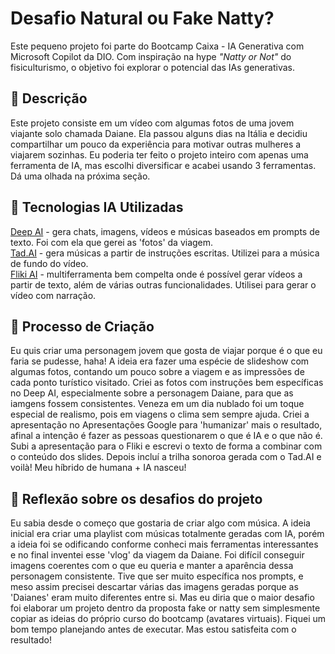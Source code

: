 # Desafio Natural ou Fake Natty?

Este pequeno projeto foi parte do Bootcamp Caixa - IA Generativa com Microsoft Copilot da DIO. Com inspiração na hype _"Natty or Not"_ do fisiculturismo, o objetivo foi explorar o potencial das IAs generativas.

## 📒 Descrição
Este projeto consiste em um vídeo com algumas fotos de uma jovem viajante solo chamada Daiane. Ela passou alguns dias na Itália e decidiu compartilhar um pouco da experiência para motivar outras mulheres a viajarem sozinhas. Eu poderia ter feito o projeto inteiro com apenas uma ferramenta de IA, mas escolhi diversificar e acabei usando 3 ferramentas. Dá uma olhada na próxima seção.

## 🤖 Tecnologias IA Utilizadas

[Deep AI](https://deepai.org/) - gera chats, imagens, vídeos e músicas baseados em prompts de texto. Foi com ela que gerei as 'fotos' da viagem.<br>
[Tad.AI](https://tad.ai/) - gera músicas a partir de instruções escritas. Utilizei para a música de fundo do vídeo.<br>
[Fliki AI](https://fliki.ai/) - multiferramenta bem compelta onde é possível gerar vídeos a partir de texto, além de várias outras funcionalidades. Utilisei para gerar o vídeo com narração.

## 🧐 Processo de Criação
Eu quis criar uma personagem jovem que gosta de viajar porque é o que eu faria se pudesse, haha! A ideia era fazer uma espécie de slideshow com algumas fotos, contando um pouco sobre a viagem e as impressões de cada ponto turístico visitado. Criei as fotos com instruções bem específicas no Deep AI, especialmente sobre a personagem Daiane, para que as iamgens fossem consistentes. Veneza em um dia nublado foi um toque especial de realismo, pois em viagens o clima sem sempre ajuda. Criei a apresentação no Apresentações Google para 'humanizar' mais o resultado, afinal a intenção é fazer as pessoas questionarem o que é IA e o que não é. Subi a apresentação para o Fliki e escrevi o texto de forma a combinar com o  conteúdo dos slides. Depois incluí a trilha sonoroa gerada com o Tad.AI e voilà! Meu híbrido de humana + IA nasceu!

## 💭 Reflexão sobre os desafios do projeto
Eu sabia desde o começo que gostaria de criar algo com música. A ideia inicial era criar uma playlist com músicas totalmente geradas com IA, porém a ideia foi se odificando conforme conheci mais ferramentas interessantes e no final inventei esse 'vlog' da viagem da Daiane. Foi difícil conseguir imagens coerentes com o que eu queria e manter a aparência dessa personagem consistente. Tive que ser muito específica nos prompts, e meso assim precisei descartar várias das imagens geradas porque as 'Daianes' eram muito diferentes entre si. Mas eu diria que o maior desafio foi elaborar um projeto dentro da proposta fake or natty sem simplesmente copiar as ideias do próprio curso do bootcamp (avatares virtuais). Fiquei um bom tempo planejando antes de executar. Mas estou satisfeita com o resultado!
